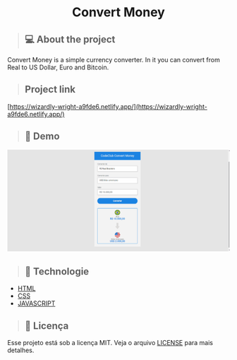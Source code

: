 <h1 align="center">Convert Money </h1>

> ## 💻 About the project
<p>Convert Money is a simple currency converter. In it you can convert from Real to US Dollar, Euro and Bitcoin.</p>

> ## Project link
[https://wizardly-wright-a9fde6.netlify.app/](https://wizardly-wright-a9fde6.netlify.app/)

> ## 📸 Demo
<img src="./assets/convertMoney.gif">
<br>

> ## 🚀 Technologie
* [HTML](https://developer.mozilla.org/pt-BR/docs/Web/HTML)
* [CSS](https://developer.mozilla.org/pt-BR/docs/Web/CSS)
* [JAVASCRIPT](https://developer.mozilla.org/pt-BR/docs/Web/JavaScript)



>  ## 📝 Licença
Esse projeto está sob a licença MIT. Veja o arquivo [LICENSE](https://github.com/W-Carlos/ConvertMoney/blob/master/LICENSE) para mais detalhes.

